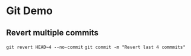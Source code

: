 # Git Demo

## Revert multiple commits


`git revert HEAD~4 --no-commit` 
`git commit -m "Revert last 4 commmits"`
